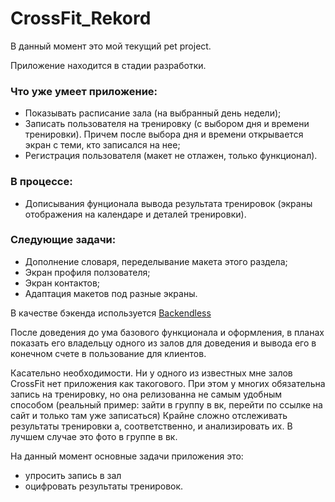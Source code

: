 # CrossFit_Rekord

В данный момент это мой текущий pet project.

Приложение находится в стадии разработки.




### Что уже умеет приложение:
* Показывать расписание зала (на выбранный день недели);
* Записать пользователя на тренировку (с выбором дня и времени тренировки). Причем после выбора дня и времени открывается экран с теми, кто записался на нее;
* Регистрация пользователя (макет не отлажен, только функционал).

### В процессе:
* Дописывания фунционала вывода результата тренировок (экраны отображения на календаре и деталей тренировки).

### Cледующие задачи:
* Дополнение словаря, переделывание макета этого раздела;
* Экран профиля ползователя;
* Экран контактов;
* Адаптация макетов под разные экраны.

В качестве бэкенда используется [Backendless](https://backendless.com/)


После доведения до ума базового функционала и оформления, в планах показать его владельцу одного из залов для доведения и вывода его в конечном счете в пользование для клиентов.

Касательно необходимости. Ни у одного из известных мне залов CrossFit нет приложения как такогового. При этом у многих обязательна запись на тренировку, но она релизованна не самым удобным способом (реальный пример: зайти в группу в вк, перейти по ссылке на сайт и только там уже записаться)
Крайне сложно отслеживать результаты тренировки а, соответственно, и анализировать их. В лучшем случае это фото в группе в вк.

На данный момент основные задачи приложения это:
* упросить запись в зал
* оцифровать результаты тренировок.
